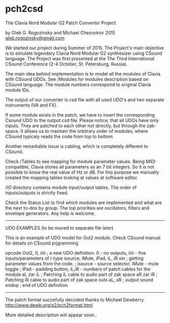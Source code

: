 # pch2csd
The Clavia Nord Modular G2 Patch Convertor Project

by Gleb G. Rogozinsky and Michael Chesnokov 2015
gleb.rogozinsky@gmail.com

We started our project during Summer of 2015. The Project's main objective is to simulate legendary Clavia Nord Modular G2 synthesizer using CSound language. The Project was first presented at the The Third International CSound Conference (2-4 October, St. Petersburg, Russia).

The main idea behind implementation is to model all the modules of Clavia with CSound UDOs. See /Modules for modules description based on CSound language. The module numbers correspond to original Clavia module IDs.

The output of our converter is csd file with all used UDO's and two separate instruments (VA and FX).

If some module exists in the patch, we have to insert the corresponding Csound UDO to the output csd file.
Please notice, that all UDOs have only inputs. They are patched to each other not directly, but through the zak-space.
It allows us to maintain the orbitrary order of modules, where CSound typicaly reads the code from top to bottom.

Another remarkable issue is cabling, which is completely different to CSound. 

Check /Tables to see mapping for module parameter values. Being MIDI compatible, Clavia stores all parameters as an 7 bit integers. So it is not possible to know the real value of Hz or dB. For this purpose we manually created the mapping tables looking at values at software editor.

/IO directory contains module input/output tables. The order of inputs/outputs is strictly fixed. 

Check the Status List to find which modules are implemented and what are the next to-dos by group. 
The top priorities are oscillators, filters and envelope generators. Any help is welcome.

*************************************************************
UDO EXAMPLES (to be moved to separate file later)

This is an example of UDO model for Out2 module. Check CSound manual for details on CSound prjgramming

opcode Out2, 0, iiiii                 ; a new UDO definition. 0 - no outputs, iiiii - five inputs/parameters of i-type
	isource, iMute, iPad, iL, iR xin    ; getting parameter values from the code.
	                                    ; isource - source selector, iMute - mute toggle
	                                    ; iPad - padding button, iL,iR - numbers of patch cables for the module
	aL zar iL                           ; Patching iL cable to audio part of zak space
	aR zar iR                           ; Patching iR cable to audio part of zak space
	outs aL, aR                         ; output sound
endop                                 ; end of UDO definition

***************************************************************
The patch format succefully decoded thanks to Michael Dewberry http://www.dewb.org/g2/pch2format.html



More detailed description will appear soon..

